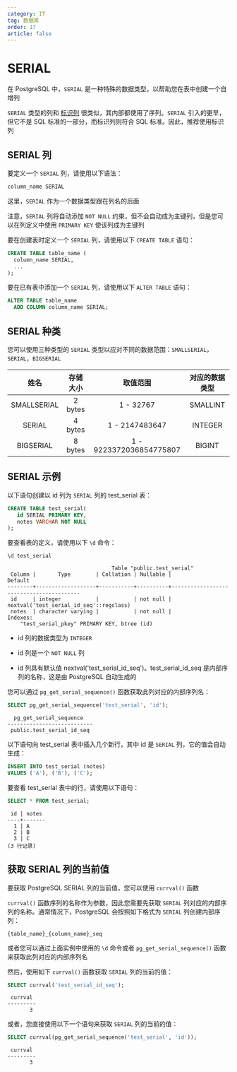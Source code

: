 ```yaml
---
category: IT
tag: 数据库
order: 17
article: false
---
```


# SERIAL

在 PostgreSQL 中，`SERIAL` 是一种特殊的数据类型，以帮助您在表中创建一个自增列

`SERIAL` 类型的列和 [标识列](./identity.md) 很类似，其内部都使用了序列。`SERIAL` 引入的更早，但它不是 SQL 标准的一部分，而标识列则符合 SQL 标准。因此，推荐使用标识列

## SERIAL 列

要定义一个 `SERIAL` 列，请使用以下语法：

```sql
column_name SERIAL
```

这里，`SERIAL` 作为一个数据类型跟在列名的后面

注意，`SERIAL` 列将自动添加 `NOT NULL` 约束，但不会自动成为主键列，但是您可以在列定义中使用 `PRIMARY KEY` 使该列成为主键列

要在创建表时定义一个 `SERIAL` 列，请使用以下 `CREATE TABLE` 语句：

```sql
CREATE TABLE table_name (
  column_name SERIAL,
  ...
);
```

要在已有表中添加一个 `SERIAL` 列，请使用以下 `ALTER TABLE` 语句：

```sql
ALTER TABLE table_name
  ADD COLUMN column_name SERIAL;
```

## SERIAL 种类

您可以使用三种类型的 `SERIAL` 类型以应对不同的数据范围：`SMALLSERIAL`，`SERIAL`，`BIGSERIAL`

|     姓名      |   存储大小   |          取值范围           | 对应的数据类型  |
|:-----------:|:--------:|:-----------------------:|:--------:|
| SMALLSERIAL | 	2 bytes |       	1 - 32767        | SMALLINT |
|   SERIAL    | 	4 bytes |     	1 - 2147483647     | INTEGER  |
|  BIGSERIAL  | 	8 bytes | 1 - 9223372036854775807 |  BIGINT  |

## SERIAL 示例

以下语句创建以 id 列为 `SERIAL` 列的 test_serial 表：

```sql
CREATE TABLE test_serial(
   id SERIAL PRIMARY KEY,
   notes VARCHAR NOT NULL
);
```

要查看表的定义，请使用以下 `\d` 命令：

```shell
\d test_serial
```

```text
                                 Table "public.test_serial"
 Column |       Type        | Collation | Nullable |                 Default
--------+-------------------+-----------+----------+-----------------------------------------
 id     | integer           |           | not null | nextval('test_serial_id_seq'::regclass)
 notes  | character varying |           | not null |
Indexes:
    "test_serial_pkey" PRIMARY KEY, btree (id)
```

- id 列的数据类型为 `INTEGER`

- id 列是一个 `NOT NULL` 列

- id 列具有默认值 nextval('test_serial_id_seq')。test_serial_id_seq 是内部序列的名称，这是由 PostgreSQL 自动生成的

您可以通过 `pg_get_serial_sequence()` 函数获取此列对应的内部序列名：

```sql
SELECT pg_get_serial_sequence('test_serial', 'id');
```

```text
  pg_get_serial_sequence
---------------------------
 public.test_serial_id_seq
```

以下语句向 test_serial 表中插入几个新行，其中 id 是 `SERIAL` 列，它的值会自动生成：

```sql
INSERT INTO test_serial (notes)
VALUES ('A'), ('B'), ('C');
```

要查看 test_serial 表中的行，请使用以下语句：

```sql
SELECT * FROM test_serial;
```

```text
 id | notes
----+-------
  1 | A
  2 | B
  3 | C
(3 行记录)
```

## 获取 SERIAL 列的当前值

要获取 PostgreSQL SERIAL 列的当前值，您可以使用 `currval()` 函数

`currval()` 函数序列的名称作为参数，因此您需要先获取 `SERIAL` 列对应的内部序列的名称。通常情况下，PostgreSQL 会按照如下格式为 `SERIAL` 列创建内部序列：

```text
{table_name}_{column_name}_seq
```

或者您可以通过上面实例中使用的 `\d` 命令或者 `pg_get_serial_sequence()` 函数来获取此列对应的内部序列名

然后，使用如下 `currval()` 函数获取 `SERIAL` 列的当前的值：

```sql
SELECT currval('test_serial_id_seq');
```

```text
 currval
---------
       3
```

或者，您直接使用以下一个语句来获取 `SERIAL` 列的当前的值：

```sql
SELECT currval(pg_get_serial_sequence('test_serial', 'id'));
```

```text
 currval
---------
       3
```